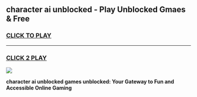 
## character ai unblocked - Play Unblocked Gmaes & Free
<h3>
<a href="https://news.freeplayer.one?title=character_ai_unblocked&ref=16F">CLICK TO PLAY</a></h3>
<hr>

<h3>
<a href="https://news.freeplayer.one?title=character_ai_unblocked&ref=16F">CLICK 2 PLAY</a>
  
</h3>

<a href="https://news.freeplayer.one?title=character_ai_unblocked&ref=16F/"><img src="https://clearcache.store/games.png"></a>


**character ai unblocked games unblocked: Your Gateway to Fun and Accessible Online Gaming**
